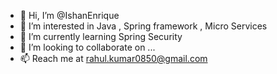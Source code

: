 - 👋 Hi, I’m @IshanEnrique
- 👀 I’m interested in Java , Spring framework , Micro Services
- 🌱 I’m currently learning Spring Security
- 💞️ I’m looking to collaborate on ...
- 📫 Reach me at rahul.kumar0850@gmail.com

<!---
IshanEnrique/IshanEnrique is a ✨ special ✨ repository because its `README.md` (this file) appears on your GitHub profile.
You can click the Preview link to take a look at your changes.
--->
